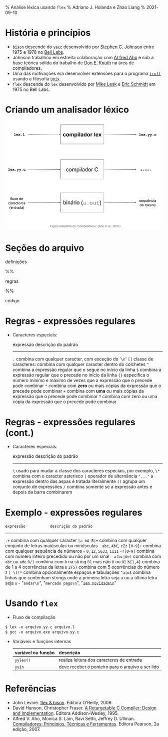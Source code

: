 % Análise léxica usando `flex`
% Adriano J. Holanda e Zhao Liang
% 2021-09-10

# História e princípios

- [`bison`](https://www.gnu.org/software/bison/) 
descende do [`yacc`](https://pt.wikipedia.org/wiki/Yacc) 
desenvolvido por 
[Stephen C. Johnson](https://en.wikipedia.org/wiki/Stephen_C._Johnson) 
entre 1975 e 1978 no 
[Bell Labs](https://pt.wikipedia.org/wiki/Bell_Labs).
- Johnson trabalhou em estreita colaboração com 
[ALfred Aho](https://en.wikipedia.org/wiki/Alfred_Aho)
e sob a base teórica sólida do trabalho de 
[Don E. Knuth](https://www-cs-faculty.stanford.edu/~knuth/)
na área de compiladores.
- Uma das motivações era desenvolver extensões para o 
programa [`troff`](https://en.wikipedia.org/wiki/Troff)
usando a filosofia 
[`Unix`](https://en.wikipedia.org/wiki/Unix_philosophy).
- `flex` descende do `lex` desenvolvido por 
[Mike Lesk](https://en.wikipedia.org/wiki/Mike_Lesk)
e [Eric Schmidt](https://en.wikipedia.org/wiki/Eric_Schmidt)
em 1975 no Bell Labs.

# Criando um analisador léxico

![](img/lex-compilador.png)

# Seções do arquivo

definições

%%

regras

%%

código

# Regras - expressões regulares

- Caracteres especiais:

    expressão     descrição do padrão
  -------------   ---------------------
   `.`            combina com qualquer caracter, com exceção do '`\n`'
   `[]`           classe de caracteres: combina com qualquer 
                  caracter dentro do colchetes
   `^`            combina a expressão regular que o segue no 
                  início da linha
   `$`            combina a expressão regular que o precede no 
                  início da linha
   `{}`           especifica o número mínimo e máximo de vezes
                  que a expressão que o precede pode combinar
   `*`            combina com **zero** ou mais cópias da expressão 
                  que o precede pode combinar
   `+`            combina com **uma** ou mais cópias da expressão 
                  que o precede pode combinar
   `?`            combina com zero ou uma cópia da expressão 
                  que o precede pode combinar

# Regras - expressões regulares (cont.)

- Caracteres especiais:

    expressão     descrição do padrão
  -------------   ---------------------
   `\`            usado para mudar a classe dos caracteres
                  especiais, por exemplo, `\*` combina com
                  o caracter asterisco
   `|`            operador de alternância
   `"..."`        a expressão dentro das aspas é tratada
                  literalmente
   `()`           agrupa um conjunto de expressões
   `/`            combina somente se a expressão antes e depois
                  da barra combinarem

# Exemplo - expressões regulares 

    expressão           descrição do padrão
  -------------------   ---------------------
   `.+`                 combina com qualquer caracter
   `[a-bA-B]+`          combina com qualquer conjunto de letras
                        maiúsculas ou minúsculas - `abc`, `AbC`, `zZz`
   `[0-9]+`             combina com qualquer sequência de números -
                        `0`, `12`, `5633`, `1111`
  `-?[0-9]`             combina com número inteiro precedido ou não
                        por um sinal `-`
   `a(bc|de)`           combina com `abc` ou `ade`
   `0/1`                combina com `0` na string `01` mas não `0` ou `02`
   `b{1,4}`             combina de 1 a 4 ocorrências da letra `b`
   `2{5}`               combina com 5 ocorrências do número `2`
   `[ \t]*`             combina opcionalmente espaços e tabulações
   `^a|o$`              combina linhas que contenham strings 
                        onde a primeira letra seja `a` ou a última letra seja `o` 
                        - "`andar\n`", "`mercado pago\n`", "~~`sem novidade\n`~~"

# Usando `flex`

- Fluxo de compilação

 ```
$ lex -o arquivo.yy.c arquivo.l
$ gcc -o arquivo.exe arquivo.yy.c
 ```

- Variáveis e funções internas

  |**variável ou função**   |  **descrição**                                     |
  |:------------------------|:---------------------------------------------------|
  |`yylex()`                |  realiza leitura dos caracteres de entrada         |
  |`yyin`                   |  deve receber o ponteiro para o arquivo a ser lido |

# Referências

- John Levine. [flex & bison](https://www.oreilly.com/library/view/flex-bison/9780596805418/). Editora O'Reilly, 2009.
- David Hanson, Christopher Fraser. [A Retargetable C Compiler: Design and Implementation](https://www.amazon.com.br/Retargetable-Compiler-Design-Implementation/dp/0805316701). Editora Addison-Wesley, 1995.
-  Alfred V. Aho, Monica S. Lam, Ravi Sethi, Jeffrey D. Ullman. [Compiladores: Princípios, Técnicas e Ferramentas](https://www.amazon.com.br/Compiladores-princ%C3%ADpios-ferramentas-Alfred-Aho/dp/8588639246). Editora Pearson, 2a edição, 2007.
